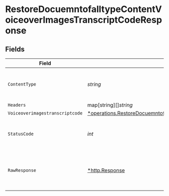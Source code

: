 # RestoreDocuemntofalltypeContentVoiceoverImagesTranscriptCodeResponse


## Fields

| Field                                                                                                                                                                                                                                                                                       | Type                                                                                                                                                                                                                                                                                        | Required                                                                                                                                                                                                                                                                                    | Description                                                                                                                                                                                                                                                                                 |
| ------------------------------------------------------------------------------------------------------------------------------------------------------------------------------------------------------------------------------------------------------------------------------------------- | ------------------------------------------------------------------------------------------------------------------------------------------------------------------------------------------------------------------------------------------------------------------------------------------- | ------------------------------------------------------------------------------------------------------------------------------------------------------------------------------------------------------------------------------------------------------------------------------------------- | ------------------------------------------------------------------------------------------------------------------------------------------------------------------------------------------------------------------------------------------------------------------------------------------- |
| `ContentType`                                                                                                                                                                                                                                                                               | *string*                                                                                                                                                                                                                                                                                    | :heavy_check_mark:                                                                                                                                                                                                                                                                          | HTTP response content type for this operation                                                                                                                                                                                                                                               |
| `Headers`                                                                                                                                                                                                                                                                                   | map[string][]*string*                                                                                                                                                                                                                                                                       | :heavy_minus_sign:                                                                                                                                                                                                                                                                          | N/A                                                                                                                                                                                                                                                                                         |
| `Voiceoverimagestranscriptcode`                                                                                                                                                                                                                                                             | [*operations.RestoreDocuemntofalltypeContentVoiceoverImagesTranscriptCodeRestoreDocuemntofalltypecontentVoiceoverimagestranscriptcode](../../models/operations/restoredocuemntofalltypecontentvoiceoverimagestranscriptcoderestoredocuemntofalltypecontentvoiceoverimagestranscriptcode.md) | :heavy_minus_sign:                                                                                                                                                                                                                                                                          | OK                                                                                                                                                                                                                                                                                          |
| `StatusCode`                                                                                                                                                                                                                                                                                | *int*                                                                                                                                                                                                                                                                                       | :heavy_check_mark:                                                                                                                                                                                                                                                                          | HTTP response status code for this operation                                                                                                                                                                                                                                                |
| `RawResponse`                                                                                                                                                                                                                                                                               | [*http.Response](https://pkg.go.dev/net/http#Response)                                                                                                                                                                                                                                      | :heavy_minus_sign:                                                                                                                                                                                                                                                                          | Raw HTTP response; suitable for custom response parsing                                                                                                                                                                                                                                     |